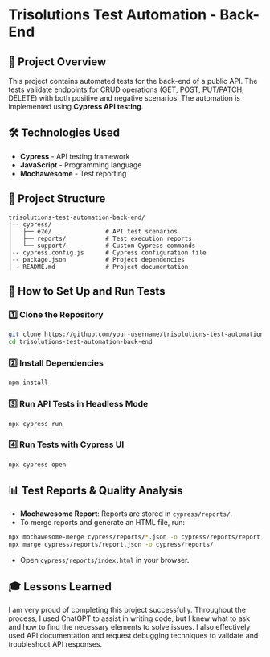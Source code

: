 # Trisolutions Test Automation - Back-End

## 📌 Project Overview
This project contains automated tests for the back-end of a public API. The tests validate endpoints for CRUD operations (GET, POST, PUT/PATCH, DELETE) with both positive and negative scenarios. The automation is implemented using **Cypress API testing**.

## 🛠️ Technologies Used
- **Cypress** - API testing framework
- **JavaScript** - Programming language
- **Mochawesome** - Test reporting

## 📂 Project Structure
```
trisolutions-test-automation-back-end/
│-- cypress/
│   ├── e2e/               # API test scenarios
│   ├── reports/           # Test execution reports
│   └── support/           # Custom Cypress commands
│-- cypress.config.js      # Cypress configuration file
│-- package.json           # Project dependencies
│-- README.md              # Project documentation
```

## 🚀 How to Set Up and Run Tests
### 1️⃣ Clone the Repository
```sh
git clone https://github.com/your-username/trisolutions-test-automation-back-end.git
cd trisolutions-test-automation-back-end
```

### 2️⃣ Install Dependencies
```sh
npm install
```

### 3️⃣ Run API Tests in Headless Mode
```sh
npx cypress run
```

### 4️⃣ Run Tests with Cypress UI
```sh
npx cypress open
```

## 📊 Test Reports & Quality Analysis
- **Mochawesome Report**: Reports are stored in `cypress/reports/`.
- To merge reports and generate an HTML file, run:
```sh
npx mochawesome-merge cypress/reports/*.json -o cypress/reports/report.json
npx marge cypress/reports/report.json -o cypress/reports/
```
- Open `cypress/reports/index.html` in your browser.


## 🎓 Lessons Learned 
I am very proud of completing this project successfully. Throughout the process, I used ChatGPT to assist in writing code, but I knew what to ask and how to find the necessary elements to solve issues. I also effectively used API documentation and request debugging techniques to validate and troubleshoot API responses.


